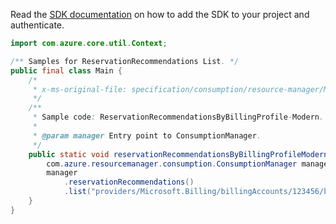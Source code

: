 Read the [SDK documentation](https://github.com/Azure/azure-sdk-for-java/blob/azure-resourcemanager-consumption_1.0.0-beta.3/sdk/consumption/azure-resourcemanager-consumption/README.md) on how to add the SDK to your project and authenticate.

```java
import com.azure.core.util.Context;

/** Samples for ReservationRecommendations List. */
public final class Main {
    /*
     * x-ms-original-file: specification/consumption/resource-manager/Microsoft.Consumption/stable/2021-10-01/examples/ReservationRecommendationsByBillingProfile.json
     */
    /**
     * Sample code: ReservationRecommendationsByBillingProfile-Modern.
     *
     * @param manager Entry point to ConsumptionManager.
     */
    public static void reservationRecommendationsByBillingProfileModern(
        com.azure.resourcemanager.consumption.ConsumptionManager manager) {
        manager
            .reservationRecommendations()
            .list("providers/Microsoft.Billing/billingAccounts/123456/billingProfiles/6420", null, Context.NONE);
    }
}
```
